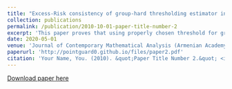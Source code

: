 ```yaml
---
title: "Excess-Risk consistency of group-hard thresholding estimator in Robust Estimation of Gaussian Mean"
collection: publications
permalink: /publication/2010-10-01-paper-title-number-2
excerpt: 'This paper proves that using properly chosen threshold for group-hard thresholding estimator yields the optimal constant in front of parametric rate ($p/n$) in the risk bound for the expected error between the true mean value of Gaussian distribution and our estimator.'
date: 2020-05-01
venue: 'Journal of Contemporary Mathematical Analysis (Armenian Academy of Sciences)'
paperurl: 'http://pointguard0.github.io/files/paper2.pdf'
citation: 'Your Name, You. (2010). &quot;Paper Title Number 2.&quot; <i>Journal 1</i>. 1(2).'
---
```


[Download paper here](http://pointguard0.github.io/files/paper2.pdf)
